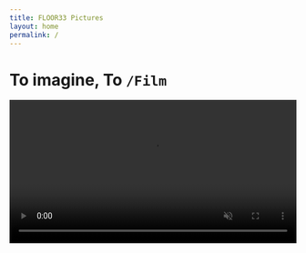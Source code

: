 ```yaml
---
title: FLOOR33 Pictures
layout: home
permalink: /
---
```


# To imagine, To `/Film`

<video markdown="0" style="width:100%;" autoplay loop muted> 
  <source src="video480p.mp4" type="video/mp4" />
<video/>
